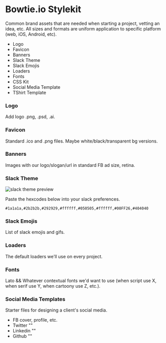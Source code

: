 Bowtie.io Stylekit
===

Common brand assets that are needed when starting a project, vetting an idea, etc. All sizes and formats are uniform application to specific platform (web, iOS, Android, etc).


* Logo
* Favicon
* Banners
* Slack Theme
* Slack Emojis
* Loaders
* Fonts
* CSS Kit
* Social Media Template
* TShirt Template



### Logo

Add logo .png, .psd, .ai.

### Favicon

Standard .ico and .png files. Maybe white/black/transparent bg versions.


### Banners

Images with our logo/slogan/url in standard FB ad size, retina.


### Slack Theme

![slack theme preview](https://github.com/adam-p/markdown-here/raw/master/slack-theme-preview.png "Slack Theme Preview")

Paste the hexcodes below into your slack preferences.

    #1a1a1a,#2b2b2b,#292929,#ffffff,#050505,#ffffff,#00FF26,#404040


### Slack Emojis

List of slack emojis and gifs.

### Loaders

The default loaders we'll use on every project.


### Fonts

Lato && Whatever contextual fonts we'd want to use (when script use X, when serif use Y, when cartoony use Z, etc.).


### Social Media Templates

Starter files for designing a client's social media.

  * FB cover, profile, etc.
  * Twitter ""
  * Linkedin ""
  * Github ""

  



